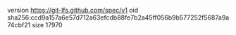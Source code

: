 version https://git-lfs.github.com/spec/v1
oid sha256:ccd9a157a6e57d712a63efcdb88fe7b2a45ff056b9b577252f5687a9a74cbf21
size 17970

